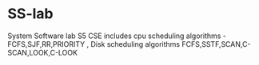# SS-lab
System Software lab S5 CSE
includes cpu scheduling algorithms -FCFS,SJF,RR,PRIORITY ,
Disk scheduling algorithms FCFS,SSTF,SCAN,C-SCAN,LOOK,C-LOOK
